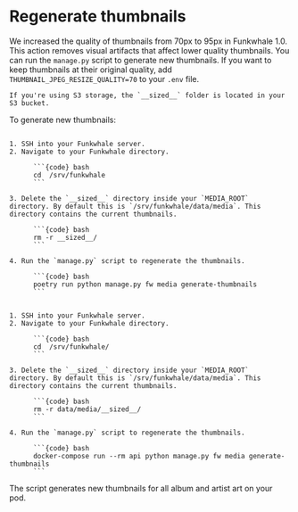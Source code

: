 # Regenerate thumbnails

We increased the quality of thumbnails from 70px to 95px in Funkwhale 1.0. This action removes visual artifacts that affect lower quality thumbnails. You can run the `manage.py` script to generate new thumbnails. If you want to keep thumbnails at their original quality, add `THUMBNAIL_JPEG_RESIZE_QUALITY=70` to your `.env` file.

```{note}
If you're using S3 storage, the `__sized__` folder is located in your S3 bucket.
```

To generate new thumbnails:

```{tabbed} Debian

1. SSH into your Funkwhale server.
2. Navigate to your Funkwhale directory.

      ```{code} bash
      cd  /srv/funkwhale
      ```

3. Delete the `__sized__` directory inside your `MEDIA_ROOT` directory. By default this is `/srv/funkwhale/data/media`. This directory contains the current thumbnails.

      ```{code} bash
      rm -r __sized__/
      ```

4. Run the `manage.py` script to regenerate the thumbnails.

      ```{code} bash
      poetry run python manage.py fw media generate-thumbnails
      ```

```

```{tabbed} Docker

1. SSH into your Funkwhale server.
2. Navigate to your Funkwhale directory.

      ```{code} bash
      cd  /srv/funkwhale/
      ```

3. Delete the `__sized__` directory inside your `MEDIA_ROOT` directory. By default this is `/srv/funkwhale/data/media`. This directory contains the current thumbnails.

      ```{code} bash
      rm -r data/media/__sized__/
      ```

4. Run the `manage.py` script to regenerate the thumbnails.

      ```{code} bash
      docker-compose run --rm api python manage.py fw media generate-thumbnails
      ```

```

The script generates new thumbnails for all album and artist art on your pod.
